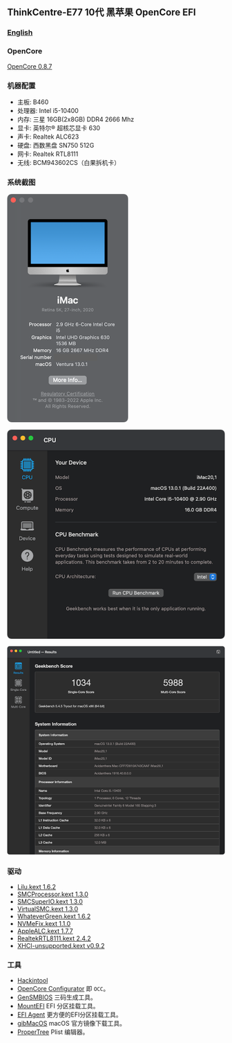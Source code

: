 ## ThinkCentre-E77 10代 黑苹果 OpenCore EFI


### [English](README.md)


### OpenCore

[OpenCore 0.8.7](https://github.com/acidanthera/OpenCorePkg)


### 机器配置

- 主板: B460
- 处理器: Intel i5-10400
- 内存: 三星 16GB(2x8GB) DDR4 2666 Mhz
- 显卡: 英特尔® 超核芯显卡 630
- 声卡: Realtek ALC623
- 硬盘: 西数黑盘 SN750 512G
- 网卡: Realtek RTL8111
- 无线: BCM943602CS（白果拆机卡）


### 系统截图

![macOS Ventura](Screenshot/about.png)

![Info](Screenshot/info.png)

![Geekbench 5](Screenshot/geekbench5.png)


### 驱动

- [Lilu.kext 1.6.2](https://github.com/acidanthera/Lilu)
- [SMCProcessor.kext 1.3.0](https://github.com/acidanthera/VirtualSMC)
- [SMCSuperIO.kext 1.3.0](https://github.com/acidanthera/VirtualSMC)
- [VirtualSMC.kext 1.3.0](https://github.com/acidanthera/VirtualSMC)
- [WhateverGreen.kext 1.6.2](https://github.com/acidanthera/WhateverGreen)
- [NVMeFix.kext 1.1.0](https://github.com/acidanthera/NVMeFix)
- [AppleALC.kext 1.7.7](https://github.com/acidanthera/AppleALC)
- [RealtekRTL8111.kext 2.4.2](https://github.com/Mieze/RTL8111_driver_for_OS_X)
- [XHCI-unsupported.kext v0.9.2](https://github.com/hackintosh-efi/XHCI-unsupported)


### 工具

- [Hackintool](https://github.com/headkaze/Hackintool) 
- [OpenCore Configurator](https://mackie100projects.altervista.org/opencore-configurator/) 即 `OCC`。
- [GenSMBIOS](https://github.com/corpnewt/GenSMBIOS) 三码生成工具。
- [MountEFI](https://github.com/corpnewt/MountEFI) EFI 分区挂载工具。
- [EFI Agent](https://github.com/headkaze/EFI-Agent) 更方便的EFI分区挂载工具。
- [gibMacOS](https://github.com/corpnewt/gibMacOS) macOS 官方镜像下载工具。
- [ProperTree](https://github.com/corpnewt/ProperTree) Plist 编辑器。
